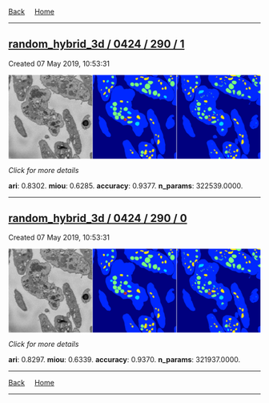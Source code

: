 
[Back](..)&nbsp;&nbsp;&nbsp;&nbsp;&nbsp;[Home](https://leapmanlab.github.io/snapshots)

---

<div class="summary"><a href="1"><h2>random_hybrid_3d / 0424 / 290 / 1</h2></a><p>Created 07 May 2019, 10:53:31
</p><a href="1"><img src="1/media/summary.png" align="center"></a><p>
<i>Click for more details</i>
</p></div>

**ari**: 0.8302. **miou**: 0.6285. **accuracy**: 0.9377. **n_params**: 322539.0000. 

---

<div class="summary"><a href="0"><h2>random_hybrid_3d / 0424 / 290 / 0</h2></a><p>Created 07 May 2019, 10:53:31
</p><a href="0"><img src="0/media/summary.png" align="center"></a><p>
<i>Click for more details</i>
</p></div>

**ari**: 0.8297. **miou**: 0.6339. **accuracy**: 0.9370. **n_params**: 321937.0000. 

---

[Back](..)&nbsp;&nbsp;&nbsp;&nbsp;&nbsp;[Home](https://leapmanlab.github.io/snapshots)

---